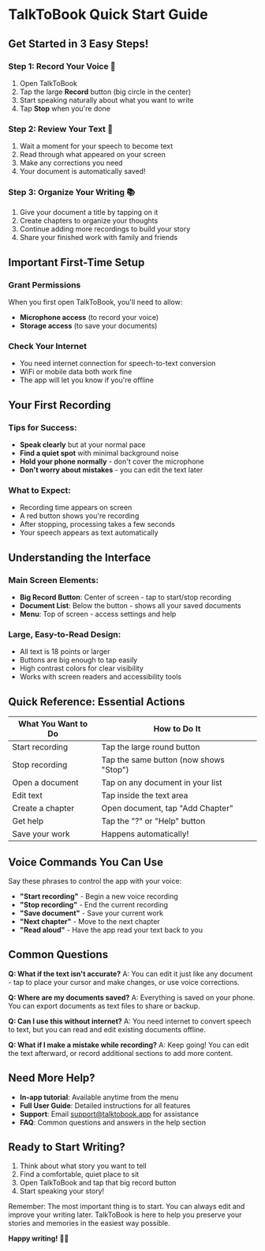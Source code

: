 # TalkToBook Quick Start Guide

## Get Started in 3 Easy Steps!

### Step 1: Record Your Voice 🎤
1. Open TalkToBook
2. Tap the large **Record** button (big circle in the center)
3. Start speaking naturally about what you want to write
4. Tap **Stop** when you're done

### Step 2: Review Your Text 📝
1. Wait a moment for your speech to become text
2. Read through what appeared on your screen
3. Make any corrections you need
4. Your document is automatically saved!

### Step 3: Organize Your Writing 📚
1. Give your document a title by tapping on it
2. Create chapters to organize your thoughts
3. Continue adding more recordings to build your story
4. Share your finished work with family and friends

## Important First-Time Setup

### Grant Permissions
When you first open TalkToBook, you'll need to allow:
- **Microphone access** (to record your voice)
- **Storage access** (to save your documents)

### Check Your Internet
- You need internet connection for speech-to-text conversion
- WiFi or mobile data both work fine
- The app will let you know if you're offline

## Your First Recording

### Tips for Success:
- **Speak clearly** but at your normal pace
- **Find a quiet spot** with minimal background noise
- **Hold your phone normally** - don't cover the microphone
- **Don't worry about mistakes** - you can edit the text later

### What to Expect:
- Recording time appears on screen
- A red button shows you're recording
- After stopping, processing takes a few seconds
- Your speech appears as text automatically

## Understanding the Interface

### Main Screen Elements:
- **Big Record Button**: Center of screen - tap to start/stop recording
- **Document List**: Below the button - shows all your saved documents
- **Menu**: Top of screen - access settings and help

### Large, Easy-to-Read Design:
- All text is 18 points or larger
- Buttons are big enough to tap easily
- High contrast colors for clear visibility
- Works with screen readers and accessibility tools

## Quick Reference: Essential Actions

| What You Want to Do | How to Do It |
|---------------------|--------------|
| Start recording | Tap the large round button |
| Stop recording | Tap the same button (now shows "Stop") |
| Open a document | Tap on any document in your list |
| Edit text | Tap inside the text area |
| Create a chapter | Open document, tap "Add Chapter" |
| Get help | Tap the "?" or "Help" button |
| Save your work | Happens automatically! |

## Voice Commands You Can Use

Say these phrases to control the app with your voice:
- **"Start recording"** - Begin a new voice recording
- **"Stop recording"** - End the current recording  
- **"Save document"** - Save your current work
- **"Next chapter"** - Move to the next chapter
- **"Read aloud"** - Have the app read your text back to you

## Common Questions

**Q: What if the text isn't accurate?**
A: You can edit it just like any document - tap to place your cursor and make changes, or use voice corrections.

**Q: Where are my documents saved?**
A: Everything is saved on your phone. You can export documents as text files to share or backup.

**Q: Can I use this without internet?**
A: You need internet to convert speech to text, but you can read and edit existing documents offline.

**Q: What if I make a mistake while recording?**
A: Keep going! You can edit the text afterward, or record additional sections to add more content.

## Need More Help?

- **In-app tutorial**: Available anytime from the menu
- **Full User Guide**: Detailed instructions for all features
- **Support**: Email support@talktobook.app for assistance
- **FAQ**: Common questions and answers in the help section

## Ready to Start Writing?

1. Think about what story you want to tell
2. Find a comfortable, quiet place to sit
3. Open TalkToBook and tap that big record button
4. Start speaking your story!

Remember: The most important thing is to start. You can always edit and improve your writing later. TalkToBook is here to help you preserve your stories and memories in the easiest way possible.

**Happy writing!** 📖✨
